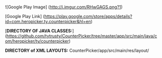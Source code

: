 ![Google Play Image] (http://i.imgur.com/RHwGAGS.png?1) 

[Google Play Link] (https://play.google.com/store/apps/details?id=com.heropicker.ty.counterpicker&hl=en)

[**DIRECTORY OF JAVA CLASSES:**] (https://github.com/tytrusty/CounterPicker/tree/master/app/src/main/java/com/heropicker/ty/counterpicker)

**DIRECTORY of XML LAYOUTS:** CounterPicker/app/src/main/res/layout/
